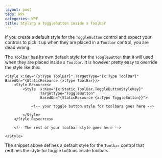 ```yaml
---
layout: post
tags: WPF
categories: WPF
title: Styling a ToggleButton inside a Toolbar
---
```


If you create a default style for the `ToggleButton` control and expect your controls to pick it up when they are placed in a `Toolbar` control, you are dead wrong.

The `Toolbar` has its own default style for the `ToogleButton` that it will used when they are placed inside a `Toolbar`. It is however pretty easy to override the style like this:

	<Style x:Key="{x:Type ToolBar}" TargetType="{x:Type ToolBar}" BasedOn="{StaticResource {x:Type ToolBar}}>
        <Style.Resources>
            <Style 	x:Key="{x:Static ToolBar.ToggleButtonStyleKey}" 
					TargetType="ToggleButton" 
					BasedOn="{StaticResource {x:Type ToggleButton}}">
			
		        <!-- your toggle button style for toolbars goes here -->

			</Style>
        </Style.Resources>

        <!-- The rest of your toolbar style goes here -->

    </Style>

The snippet above defines a default style for the `Toolbar` control that redfines the style for toggle buttons inside toolbars.